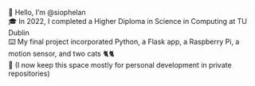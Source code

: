 👋 Hello, I’m @siophelan <br>
🎓 In 2022, I completed a Higher Diploma in Science in Computing at TU Dublin <br>
⌨️ My final project incorporated Python, a Flask app, a Raspberry Pi, a motion sensor, and two cats 🐈🐈  <br>
🧭 (I now keep this space mostly for personal development in private repositories)


<!---
siophelan/siophelan is a ✨ special ✨ repository because its `README.md` (this file) appears on your GitHub profile.
You can click the Preview link to take a look at your changes.
--->
